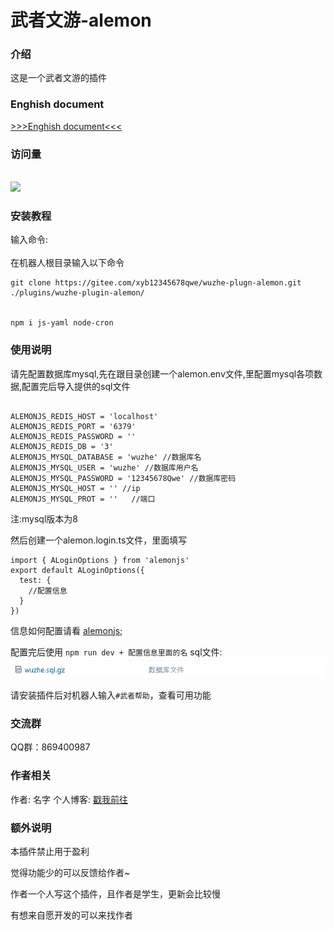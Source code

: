 # 武者文游-alemon

### 介绍

这是一个武者文游的插件

### Enghish document

[>>>Enghish document<<<](./README/Enghish.md)

### 访问量

<br><img src="https://count.getloli.com/get/@:xyb12345678qwe?theme=rule33" /><br>

### 安装教程

输入命令:<br>  
在机器人根目录输入以下命令

```
git clone https://gitee.com/xyb12345678qwe/wuzhe-plugn-alemon.git ./plugins/wuzhe-plugin-alemon/


npm i js-yaml node-cron

```

### 使用说明

请先配置数据库mysql,先在跟目录创建一个alemon.env文件,里配置mysql各项数据,配置完后导入提供的sql文件

```

ALEMONJS_REDIS_HOST = 'localhost'
ALEMONJS_REDIS_PORT = '6379'
ALEMONJS_REDIS_PASSWORD = ''
ALEMONJS_REDIS_DB = '3'
ALEMONJS_MYSQL_DATABASE = 'wuzhe' //数据库名
ALEMONJS_MYSQL_USER = 'wuzhe' //数据库用户名
ALEMONJS_MYSQL_PASSWORD = '12345678Qwe' //数据库密码
ALEMONJS_MYSQL_HOST = '' //ip
ALEMONJS_MYSQL_PROT = ''   //端口

```

注:mysql版本为8

然后创建一个alemon.login.ts文件，里面填写

```
import { ALoginOptions } from 'alemonjs'
export default ALoginOptions({
  test: {
    //配置信息
  }
})

```

信息如何配置请看 [alemonjs](https://alemonjs.com/);

配置完后使用 `npm run dev + 配置信息里面的名`
sql文件:
![输入图片说明](image2.png)

请安装插件后对机器人输入`#武者帮助`，查看可用功能

### 交流群

QQ群：869400987

### 作者相关

作者: 名字
个人博客: [戳我前往](https://boke.mzswebs.top/)

### 额外说明

本插件禁止用于盈利

觉得功能少的可以反馈给作者~

作者一个人写这个插件，且作者是学生，更新会比较慢

有想来自愿开发的可以来找作者

```

```
